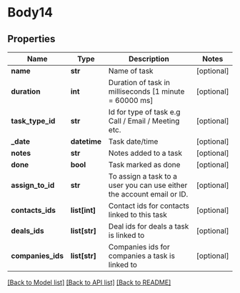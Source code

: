 # Body14

## Properties
Name | Type | Description | Notes
------------ | ------------- | ------------- | -------------
**name** | **str** | Name of task | [optional] 
**duration** | **int** | Duration of task in milliseconds [1 minute &#x3D; 60000 ms] | [optional] 
**task_type_id** | **str** | Id for type of task e.g Call / Email / Meeting etc. | [optional] 
**_date** | **datetime** | Task date/time | [optional] 
**notes** | **str** | Notes added to a task | [optional] 
**done** | **bool** | Task marked as done | [optional] 
**assign_to_id** | **str** | To assign a task to a user you can use either the account email or ID. | [optional] 
**contacts_ids** | **list[int]** | Contact ids for contacts linked to this task | [optional] 
**deals_ids** | **list[str]** | Deal ids for deals a task is linked to | [optional] 
**companies_ids** | **list[str]** | Companies ids for companies a task is linked to | [optional] 

[[Back to Model list]](../README.md#documentation-for-models) [[Back to API list]](../README.md#documentation-for-api-endpoints) [[Back to README]](../README.md)


